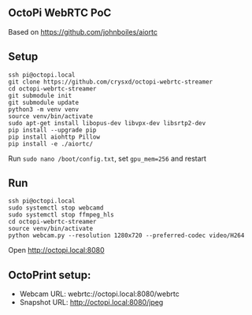 ## OctoPi WebRTC PoC

Based on https://github.com/johnboiles/aiortc

## Setup

```
ssh pi@octopi.local
git clone https://github.com/crysxd/octopi-webrtc-streamer
cd octopi-webrtc-streamer
git submodule init
git submodule update
python3 -m venv venv
source venv/bin/activate
sudo apt-get install libopus-dev libvpx-dev libsrtp2-dev
pip install --upgrade pip
pip install aiohttp Pillow
pip install -e ./aiortc/
```

Run `sudo nano /boot/config.txt`, set `gpu_mem=256` and restart

## Run

```
ssh pi@octopi.local
sudo systemctl stop webcamd
sudo systemctl stop ffmpeg_hls
cd octopi-webrtc-streamer
source venv/bin/activate
python webcam.py --resolution 1280x720 --preferred-codec video/H264
```

Open http://octopi.local:8080

## OctoPrint setup:

- Webcam URL: webrtc://octopi.local:8080/webrtc
- Snapshot URL: http://octopi.local:8080/jpeg
